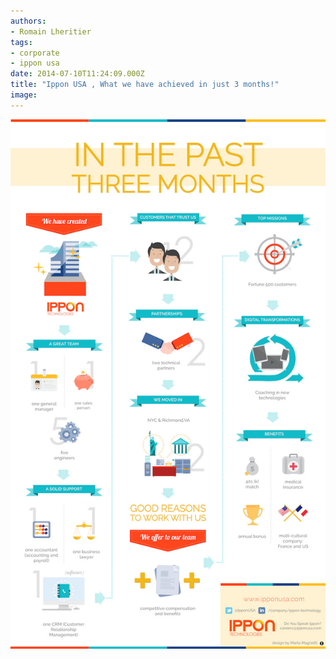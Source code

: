 ```yaml
---
authors:
- Romain Lheritier
tags:
- corporate
- ippon usa
date: 2014-07-10T11:24:09.000Z
title: "Ippon USA , What we have achieved in just 3 months!"
image: 
---
```


[![ippon usa](https://raw.githubusercontent.com/ippontech/blog-usa/master/images/2014/07/IpponUSA2014.jpg)](https://raw.githubusercontent.com/ippontech/blog-usa/master/images/2014/07/IpponUSA2014.jpg)
